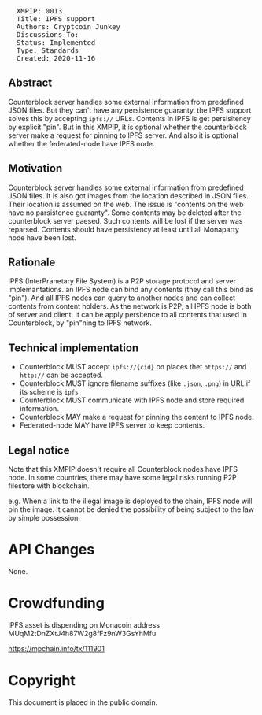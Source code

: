 <pre>
  XMPIP: 0013
  Title: IPFS support
  Authors: Cryptcoin Junkey
  Discussions-To: 
  Status: Implemented
  Type: Standards
  Created: 2020-11-16
</pre>

## Abstract ##

Counterblock server handles some external information from predefined JSON files.
But they can't have any persistence guaranty. the IPFS support solves this by accepting `ipfs://` URLs.
Contents in IPFS is get persisitency by explicit "pin".
But in this XMPIP, it is optional whether the counterblock server make a request for pinning to IPFS server.
And also it is optional whether the federated-node have IPFS node.

## Motivation ##

Counterblock server handles some external information from predefined JSON files.
It is also got images from the location described in JSON files.
Their location is assumed on the web.
The issue is "contents on the web have no parsistence guaranty". 
Some contents may be deleted after the counterblock server paesed.
Such contents will be lost if the server was reparsed.
Contents should have persistency at least until all Monaparty node have been lost.

## Rationale ##

IPFS (InterPranetary File System) is a P2P storage protocol and server implemantations.
an IPFS node can bind any contents (they call this bind as "pin").
And all IPFS nodes can query to another nodes and can collect contents from content holders.
As the network is P2P, all IPFS node is both of server and client.
It can be apply persitence to all contents that used in Counterblock, by "pin"ning to IPFS network.


## Technical implementation ##

* Counterblock MUST accept `ipfs://{cid}` on places thet `https://` and `http://` can be accepted.
* Counterblock MUST ignore filename suffixes (like `.json`, `.png`) in URL if its scheme is `ipfs`
* Counterblock MUST communicate with IPFS node and store required information.
* Counterblock MAY make a request for pinning the content to IPFS node.
* Federated-node MAY have IPFS server to keep contents.

## Legal notice ##

Note that this XMPIP doesn't require all Counterblock nodes have IPFS node.
In some countries, there may have some legal risks running P2P filestore with blockchain.

e.g. When a link to the illegal image is deployed to the chain, IPFS node will pin the image.
It cannot be denied the possibility of being subject to the law by simple possession.

# API Changes

None.

# Crowdfunding

IPFS asset is dispending on Monacoin address MUqM2tDnZXtJ4h87W2g8fFz9nW3GsYhMfu

https://mpchain.info/tx/111901

# Copyright

This document is placed in the public domain.
